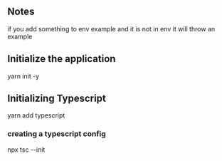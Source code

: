 ## Notes

if you add something to env example and it is not in env it will throw an example

## Initialize the application

yarn init -y

## Initializing Typescript

yarn add typescript

### creating a typescript config

npx tsc --init
